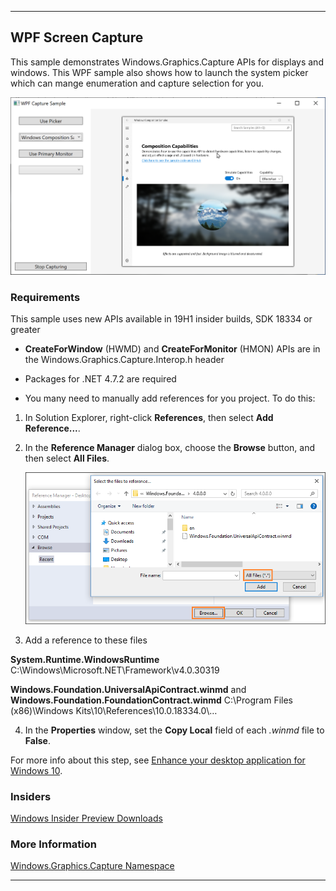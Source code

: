 ----
## WPF Screen Capture

This sample demonstrates Windows.Graphics.Capture APIs for displays and windows.  This WPF sample also shows how to launch the system picker which can mange enumeration and capture selection for you.

 ![Capture Selection](images/WPFCapture.png)

### Requirements

This sample uses new APIs available in 19H1 insider builds, SDK 18334 or greater

 - **CreateForWindow** (HWMD) and **CreateForMonitor** (HMON) APIs are in the Windows.Graphics.Capture.Interop.h header

 - Packages for .NET 4.7.2 are required
 - You many need to manually add references for you project.  To do this:  
1. In Solution Explorer, right-click **References**, then select **Add Reference...**.
2. In the **Reference Manager** dialog box, choose the **Browse** button, and then select  **All Files**.

    ![Reference dialog box](images/browse-references.png)

3. Add a reference to these files 


  **System.Runtime.WindowsRuntime**
C:\Windows\Microsoft.NET\Framework\v4.0.30319

  **Windows.Foundation.UniversalApiContract.winmd** and **Windows.Foundation.FoundationContract.winmd**
C:\Program Files (x86)\Windows Kits\10\References\10.0.18334.0\…


4. In the **Properties** window, set the **Copy Local** field of each *.winmd* file to **False**.

For more info about this step, see [Enhance your desktop application for Windows 10](/windows/uwp/porting/desktop-to-uwp-enhance).

### Insiders

[Windows Insider Preview Downloads](https://www.microsoft.com/en-us/software-download/windowsinsiderpreviewSDK)

### More Information

[Windows.Graphics.Capture Namespace](https://docs.microsoft.com/uwp/api/windows.graphics.capture)

----

